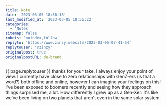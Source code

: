 ```yaml
---
title: Note
date: '2023-03-05 18:56:18'
last_modified_at: '2023-03-05 18:56:22'
categories: 
  - 'Notes'
sitemap: false
robots: 'noindex,follow'
replyto: 'https://www.zinzy.website/2023-03-05-07-41-54'
replytouser: '@zinzy'
originalpost: true
originalpostURL: de-brand
---
```

{{ page.replytouser }} thanks for your take, I always enjoy your point of view. I currently have close to zero relationships with GenZ-ers (is that a word?) both offline and online, however I can imagine your feelings on this! I've been exposed to boomers recently and seeing how they approach things surprised me, a lot. How differently I grew up as a Gen-Xer: it's like we've been living on two planets that aren't even in the same solar system.